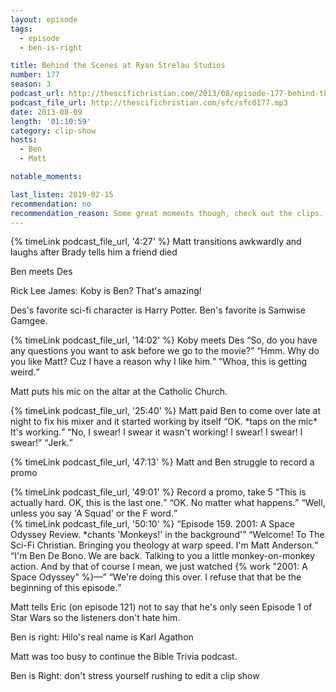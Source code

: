 ```yaml
---
layout: episode
tags:
  - episode
  - ben-is-right

title: Behind the Scenes at Ryan Strelau Studios
number: 177
season: 3
podcast_url: http://thescifichristian.com/2013/08/episode-177-behind-the-scenes-at-ryan-strelau-studios/
podcast_file_url: http://thescifichristian.com/sfc/sfc0177.mp3
date: 2013-08-09
length: '01:10:59'
category: clip-show
hosts:
  - Ben
  - Matt

notable_moments:

last_listen: 2019-02-15
recommendation: no
recommendation_reason: Some great moments though, check out the clips.
---
```

{% timeLink podcast_file_url, '4:27' %} Matt transitions awkwardly and laughs after Brady tells him a friend died

Ben meets Des

Rick Lee James: Koby is Ben? That's amazing!

Des's favorite sci-fi character is Harry Potter. Ben's favorite is Samwise Gamgee. 

<div class="quote">
  {% timeLink podcast_file_url, '14:02' %}
  <span class="quote-context is-size-6">Koby meets Des</span>
  <q class="matt">So, do you have any questions you want to ask before we go to the movie?</q>
  <q class="koby">Hmm. Why do you like Matt? Cuz I have a reason why I like him.</q>
  <q class="matt">Whoa, this is getting weird.</q>
</div>

Matt puts his mic on the altar at the Catholic Church.

<div class="quote">
  {% timeLink podcast_file_url, '25:40' %}
  <span class="quote-context is-size-6">Matt paid Ben to come over late at night to fix his mixer and it started working by itself</span>
  <q class="ben">OK. *taps on the mic* It's working.</q>
  <q class="matt">No, I swear! I swear it wasn't working! I swear! I swear! I swear!</q>
  <q class="ben">Jerk.</q>
</div>

{% timeLink podcast_file_url, '47:13' %} Matt and Ben struggle to record a promo

<div class="quote">
  {% timeLink podcast_file_url, '49:01' %}
  <span class="quote-context is-size-6">Record a promo, take 5</span>
  <q class="matt">This is actually hard. OK, this is the last one.</q>
  <q class="ben">OK. No matter what happens.</q>
  <q class="matt">Well, unless you say 'A Squad' or the F word.</q>
</div>

<div class="quote">
  {% timeLink podcast_file_url, '50:10' %}
  <span class="quote-context is-size-6"></span>
  <q class="ben">Episode 159. 2001: A Space Odyssey Review. *chants 'Monkeys!' in the background'</q>
  <q class="matt">Welcome! To The Sci-Fi Christian. Bringing you theology at warp speed. I'm Matt Anderson.</q>
  <q class="ben">I'm Ben De Bono. We are back. Talking to you a little monkey-on-monkey action. And by that of course I mean, we just watched {% work "2001: A Space Odyssey" %}—</q>
  <q class="matt">We're doing this over. I refuse that that be the beginning of this episode.</q>
</div>

Matt tells Eric (on episode 121) not to say that he's only seen Episode 1 of Star Wars so the listeners don't hate him.

Ben is right: Hilo's real name is Karl Agathon

Matt was too busy to continue the Bible Trivia podcast.

Ben is Right: don't stress yourself rushing to edit a clip show
